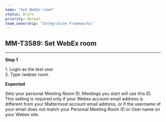 ```yaml
---
name: "Set WebEx room"
status: Draft
priority: Normal
team_ownership: "Integration Frameworks"
---
```


## MM-T3589: Set WebEx room

---

**Step 1**

1\. Login as the test user\
2\. Type /webex room

**Expected**

Sets your personal Meeting Room ID. Meetings you start will use this ID. This setting is required only if your Webex account email address is different from your Mattermost account email address, or if the username of your email does not match your Personal Meeting Room ID or User name on your Webex site.
